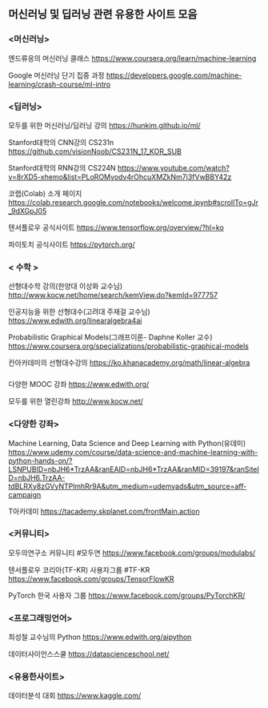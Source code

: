 ## 머신러닝 및 딥러닝 관련 유용한 사이트 모음 

### <머신러닝>
엔드류응의 머신러닝 클래스 
https://www.coursera.org/learn/machine-learning

Google 머신러닝 단기 집중 과정 
https://developers.google.com/machine-learning/crash-course/ml-intro

### <딥러닝>
모두를 위한 머신러닝/딥러닝 강의
https://hunkim.github.io/ml/

Stanford대학의 CNN강의 CS231n 
https://github.com/visionNoob/CS231N_17_KOR_SUB

Stanford대학의 RNN강의 CS224N
https://www.youtube.com/watch?v=8rXD5-xhemo&list=PLoROMvodv4rOhcuXMZkNm7j3fVwBBY42z

코랩(Colab) 소개 페이지
https://colab.research.google.com/notebooks/welcome.ipynb#scrollTo=gJr_9dXGpJ05

텐서플로우 공식사이트 
https://www.tensorflow.org/overview/?hl=ko

파이토치 공식사이트 
https://pytorch.org/

### < 수학 >
선형대수학 강의(한양대 이상화 교수님)  
http://www.kocw.net/home/search/kemView.do?kemId=977757

인공지능을 위한 선형대수(고려대 주재걸 교수님) 
https://www.edwith.org/linearalgebra4ai

Probabilistic Graphical Models(그래프이론- Daphne Koller 교수)
https://www.coursera.org/specializations/probabilistic-graphical-models

칸아카데미의 선형대수강의 
https://ko.khanacademy.org/math/linear-algebra


### <MOOC>
다양한 MOOC 강좌 
https://www.edwith.org/

모두를 위한 열린강좌
http://www.kocw.net/


### <다양한 강좌>
Machine Learning, Data Science and Deep Learning with Python(유데미) 
https://www.udemy.com/course/data-science-and-machine-learning-with-python-hands-on/?LSNPUBID=nbJH6*TrzAA&ranEAID=nbJH6*TrzAA&ranMID=39197&ranSiteID=nbJH6.TrzAA-tdBLRXy8zGVyNTPlmhRr9A&utm_medium=udemyads&utm_source=aff-campaign
 
T아카데미
https://tacademy.skplanet.com/frontMain.action


### <커뮤니티>
모두의연구소 커뮤니티  #모두연 
https://www.facebook.com/groups/modulabs/

텐서플로우 코리아(TF-KR) 사용자그룹 #TF-KR 
https://www.facebook.com/groups/TensorFlowKR

PyTorch 한국 사용자 그룹
https://www.facebook.com/groups/PyTorchKR/


### <프로그래밍언어>
최성철 교수님의 Python 
https://www.edwith.org/aipython

데이터사이언스스쿨 
https://datascienceschool.net/

### <유용한사이트>
데이터분석 대회
https://www.kaggle.com/ 
